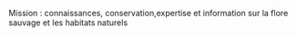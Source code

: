Mission : connaissances, conservation,expertise et information sur la flore sauvage et les habitats naturels
